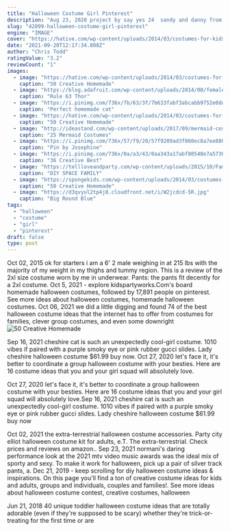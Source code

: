 ```yaml
---
title: "Halloween Costume Girl Pinterest"
description: "Aug 23, 2020 project by say yes 24  sandy and danny from grease costumes. Grease characters sandy and danny are a great halloween costume for any couple. His and hers all black outfits are almost"
slug: "42899-halloween-costume-girl-pinterest"
engine: "IMAGE"
cover: "https://hative.com/wp-content/uploads/2014/03/costumes-for-kids/47-little-girl-pocahontas-costume.jpg"
date: "2021-09-20T12:17:34.808Z"
author: "Chris Todd"
ratingValue: "3.2"
reviewCount: "1"
images:
  - image: "https://hative.com/wp-content/uploads/2014/03/costumes-for-kids/47-little-girl-pocahontas-costume.jpg"
    caption: "50 Creative Homemade"
  - image: "https://blog.adafruit.com/wp-content/uploads/2014/08/female-thor.jpg"
    caption: "Rule 63 Thor"
  - image: "https://i.pinimg.com/736x/7b/63/3f/7b633fabf3abcabb9752e0dd32b0f513.jpg"
    caption: "Perfect homemade cat"
  - image: "https://hative.com/wp-content/uploads/2014/03/costumes-for-kids/9-jetpack-for-kid-costume.jpg"
    caption: "50 Creative Homemade"
  - image: "http://ideastand.com/wp-content/uploads/2017/09/mermaid-costume-diy/11-mermaid-costume-diy-ideas-tutorials.jpg"
    caption: "25 Mermaid Costumes"
  - image: "https://i.pinimg.com/736x/57/f9/20/57f9209ad3f860ec8a7ee88040c876c5--memories-smile.jpg"
    caption: "Pin by Josephine"
  - image: "https://i.pinimg.com/736x/0a/a3/43/0aa343a17abf80548e7a573093f3d488.jpg"
    caption: "36 Creative Best"
  - image: "https://tellloveandparty.com/wp-content/uploads/2015/10/Family-futuristic-costume-Tell-love-and-Party.jpg"
    caption: "DIY SPACE FAMILY"
  - image: "https://spongekids.com/wp-content/uploads/2014/03/costumes-for-kids/21-homemade-monster-costume-kid.jpg"
    caption: "50 Creative Homemade"
  - image: "https://d3qvyul2tp4j8.cloudfront.net/i/W2jcdcd-5R.jpg"
    caption: "Big Round Blue"
tags:
  - "halloween"
  - "costume"
  - "girl"
  - "pinterest"
draft: false
type: post
---
```


Oct 02, 2015 ok for starters i am a 6' 2 male weighing in at 215 lbs with the majority of my weight in my thighs and tummy region. This is a review of the 2xl size costume worn by me in underwear. Pants: the pants fit decently for a 2xl costume. Oct 5, 2021 - explore kidspartyworks.Com's board homemade halloween costumes, followed by 17,891 people on pinterest. See more ideas about halloween costumes, homemade halloween costumes. Oct 06, 2021 we did a little digging and found 74 of the best halloween costume ideas that the internet has to offer from costumes for families, clever group costumes, and even some downright
![50 Creative Homemade](https://hative.com/wp-content/uploads/2014/03/costumes-for-kids/9-jetpack-for-kid-costume.jpg "50 Creative Homemade")

Sep 16, 2021 cheshire cat is such an unexpectedly cool-girl costume. 1010 vibes if paired with a purple smoky eye or pink rubber gucci slides. Lady cheshire halloween costume $61.99 buy now. Oct 27, 2020 let&#39;s face it, it&#39;s better to coordinate a group halloween costume with your besties. Here are 16 costume ideas that you and your girl squad will absolutely love.
<!--inArticleAds-->

<!--galleryOne-->

Oct 27, 2020 let's face it, it's better to coordinate a group halloween costume with your besties. Here are 16 costume ideas that you and your girl squad will absolutely love.Sep 16, 2021 cheshire cat is such an unexpectedly cool-girl costume. 1010 vibes if paired with a purple smoky eye or pink rubber gucci slides. Lady cheshire halloween costume $61.99 buy now
<!--inArticleAds-->

<!--galleryTwo-->

Oct 02, 2021 the extra-terrestrial halloween costume accessories. Party city elliot halloween costume kit for adults, e.T. The extra-terrestrial. Check prices and reviews on amazon.. Sep 23, 2021 normani's daring performance look at the 2021 mtv video music awards was the ideal mix of sporty and sexy. To make it work for halloween, pick up a pair of silver track pants, a. Dec 21, 2019 - keep scrolling for diy halloween costume ideas & inspirations. On this page you'll find a ton of creative costume ideas for kids and adults, groups and individuals, couples and families!. See more ideas about halloween costume contest, creative costumes, halloween
<!--galleryThree-->

Jun 21, 2018 40 unique toddler halloween costume ideas that are totally adorable (even if they're supposed to be scary) whether they're trick-or-treating for the first time or are